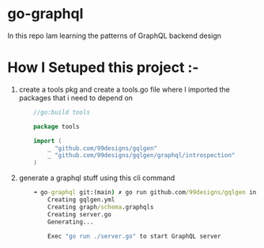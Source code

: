 # go-graphql
In this repo Iam learning the patterns of GraphQL backend design

# How I Setuped this project :-
1. create a tools pkg and create a tools.go file where I imported the packages that i need to depend on 
    ```go
        //go:build tools

        package tools

        import (
            _ "github.com/99designs/gqlgen"
            _ "github.com/99designs/gqlgen/graphql/introspection"
        )
    ```

2. generate a graphql stuff using this cli command 
    ```cmd
        ➜ go-graphql git:(main) ✗ go run github.com/99designs/gqlgen init
            Creating gqlgen.yml
            Creating graph/schema.graphqls
            Creating server.go
            Generating...

            Exec "go run ./server.go" to start GraphQL server
    ```